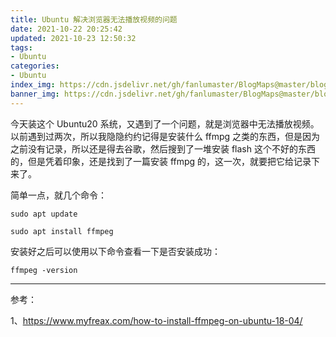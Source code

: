 ```yaml
---
title: Ubuntu 解决浏览器无法播放视频的问题
date: 2021-10-22 20:25:42
updated: 2021-10-23 12:50:32
tags:
- Ubuntu
categories:
- Ubuntu
index_img: https://cdn.jsdelivr.net/gh/fanlumaster/BlogMaps@master/blogs/pictures/20211022144047.png
banner_img: https://cdn.jsdelivr.net/gh/fanlumaster/BlogMaps@master/blogs/pictures/20211022144047.png
---
```


今天装这个 Ubuntu20 系统，又遇到了一个问题，就是浏览器中无法播放视频。以前遇到过两次，所以我隐隐约约记得是安装什么 ffmpg 之类的东西，但是因为之前没有记录，所以还是得去谷歌，然后搜到了一堆安装 flash 这个不好的东西的，但是凭着印象，还是找到了一篇安装 ffmpg 的，这一次，就要把它给记录下来了。

简单一点，就几个命令：

```shell
sudo apt update
```

```shell
sudo apt install ffmpeg
```

安装好之后可以使用以下命令查看一下是否安装成功：

```shell
ffmpeg -version
```

---

参考：

1、<https://www.myfreax.com/how-to-install-ffmpeg-on-ubuntu-18-04/>